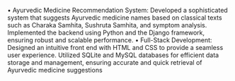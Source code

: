 • Ayurvedic Medicine Recommendation System: Developed a sophisticated
system that suggests Ayurvedic medicine names based on classical texts such as
Charaka Samhita, Sushruta Samhita, and symptom analysis. Implemented the
backend using Python and the Django framework, ensuring robust and scalable
performance.
• Full-Stack Development: Designed an intuitive front end with HTML and CSS
to provide a seamless user experience. Utilized SQLite and MySQL databases
for efficient data storage and management, ensuring accurate and quick
retrieval of Ayurvedic medicine suggestions
